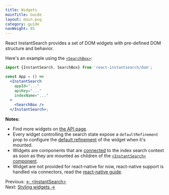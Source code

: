```yaml
---
title: Widgets
mainTitle: Guide
layout: main.pug
category: guide
navWeight: 85
---
```


React InstantSearch provides a set of DOM widgets with pre-defined DOM structure and behavior.

Here's an example using the [`<SearchBox>`](widgets/SearchBox.html):

```jsx
import {InstantSearch, SearchBox} from 'react-instantsearch/dom';

const App = () =>
  <InstantSearch
    appId="..."
    apiKey="..."
    indexName="..."
  >
    <SearchBox />
  </InstantSearch>;
```

**Notes:**
* Find more widgets on [the API page](widgets/).
* Every widget controlling the search state expose a `defaultRefinement` prop to configure the [default
refinement](guide/Default_refinements.html) of the widget when it's mounted.
* Widgets are components that are [connected](guide/Connectors.html) to the index search context as soon
as they are mounted as children of the [`<InstantSearch>` component](guide/<InstantSearch>.html).
* Widget are not provided for react-native for now, react-native support is handled via connectors, read
the [react-native guide](guide/React_native.html).

<div class="guide-nav">
    <div class="guide-nav-left">
        Previous: <a href="guide/<InstantSearch>.html">← &lt;InstantSearch&gt;</a>
    </div>
    <div class="guide-nav-right">
        Next: <a href="guide/Styling_widgets.html">Styling widgets →</a>
    </div>
</div>
